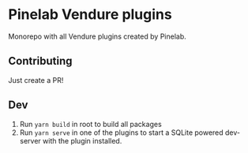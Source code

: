 # Pinelab Vendure plugins
Monorepo with all Vendure plugins created by Pinelab.

## Contributing
Just create a PR!

## Dev
1. Run `yarn build` in root to build all packages   
1. Run `yarn serve` in one of the plugins to start a SQLite powered dev-server with the plugin installed.